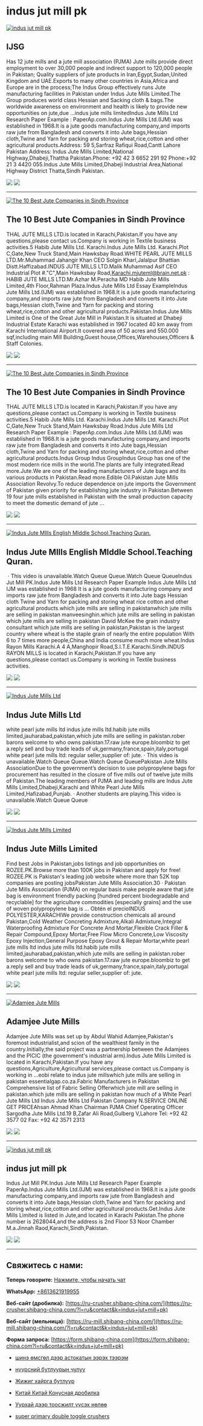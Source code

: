 # indus jut mill pk

<a href="https://swt.shibang-china.com/?l=ru&img&k=indus+jut+mill+pk" target="_blank">![indus jut mill pk](http://static.shibang-china.com/all-800x300/520.jpg)</a>

## IJSG
Has 12 jute mills and a jute mill association (PJMA) Jute mills provide direct employment to over 30,000 people and indirect support to 120,000 people in Pakistan; Quality suppliers of jute products in Iran,Egypt,Sudan,United Kingdom and UAE.Exports to many other countries in Asia,Africa and Europe are in the process;The Indus Group effectively runs Jute manufacturing facilities in Pakistan under Indus Jute Mills Limited.The Group produces world class Hessian and Sacking cloth &amp; bags.The worldwide awareness on environment and health is likely to provide new opportunities on jute,due …indus jute mills limitedIndus Jute Mills Ltd Research Paper Example : PaperAp.com.Indus Jute Mills Ltd.(IJM) was established in 1968.It is a jute goods manufacturing company,and imports raw jute from Bangladesh and converts it into Jute bags,Hessian cloth,Twine and Yarn for packing and storing wheat,rice,cotton and other agricultural products.Address: 59 5,Sarfraz Rafiqui Road,Cantt Lahore Pakistan Address: Indus Jute Mills Limited,National Highway,Dhabeji,Thattha Pakistan.Phone: +92 42 3 6652 291 92 Phone:+92 21 3 4420 055.Indus Jute Mills Limited,Dhabeji Industrial Area,National Highway District Thatta,Sindh Pakistan.


<a href="https://whatsapp.shibangsoft.com/WhatsApp.php" target="_blank" title="WhatsApp">![](http://static.shibang-china.com/icon/whatsapp.png)</a> <a href="https://swt.shibang-china.com/?l=ru&icon&k=indus+jut+mill+pk" target="_blank">![](http://static.shibang-china.com/icon/chat-ru.png)</a>

---

<a href="https://swt.shibang-china.com/?l=ru&img&k=indus+jut+mill+pk" target="_blank">![The 10 Best Jute Companies in Sindh Province](http://static.shibang-china.com/all-800x300/969.jpg)</a>

## The 10 Best Jute Companies in Sindh Province
THAL JUTE MILLS LTD.is located in Karachi,Pakistan.If you have any questions,please contact us.Company is working in Textile business activities.5 Habib Jute Mills Ltd. Karachi.Indus Jute Mills Ltd. Karachi.Plot C,Gate,New Truck Stand,Main Hawksbay Road.WHITE PEARL JUTE MILLS LTD.Mr.Muhammad Jahangir Khan CEO Solgin Kharl,Jalalpur Bhattian Distt.Haffizabad.INDUS JUTE MILLS LTD.Malik Muhammad Asif CEO Industrial Plot #.&quot;C&quot;,Main Hawksbay Road,Karachi.mjuteml@brain.net.pk : HABIB JUTE MILLS LTD.Mr.Azhar M.Peracha MD Habib Jute Mills Limited,4th Floor,Rahman Plaza.Indus Jute Mills Ltd Essay ExampleIndus Jute Mills Ltd.(IJM) was established in 1968.It is a jute goods manufacturing company,and imports raw jute from Bangladesh and converts it into Jute bags,Hessian cloth,Twine and Yarn for packing and storing wheat,rice,cotton and other agricultural products.Pakistan.Indus Jute Mills Limited is One of the Great Jute Mill in Pakistan.It is situated at Dhabeji Industrial Estate Karachi was established in 1967 located 40 km away from Karachi International Airport.It covered area of 50 acres and 550.000 sqf,including main Mill Building,Guest house,Offices,Warehouses,Officers &amp; Staff Colonies.


<a href="https://whatsapp.shibangsoft.com/WhatsApp.php" target="_blank" title="WhatsApp">![](http://static.shibang-china.com/icon/whatsapp.png)</a> <a href="https://swt.shibang-china.com/?l=ru&icon&k=indus+jut+mill+pk" target="_blank">![](http://static.shibang-china.com/icon/chat-ru.png)</a>

---

<a href="https://swt.shibang-china.com/?l=ru&img&k=indus+jut+mill+pk" target="_blank">![The 10 Best Jute Companies in Sindh Province](http://static.shibang-china.com/all-800x300/696.jpg)</a>

## The 10 Best Jute Companies in Sindh Province
THAL JUTE MILLS LTD.is located in Karachi,Pakistan.If you have any questions,please contact us.Company is working in Textile business activities.5 Habib Jute Mills Ltd. Karachi.Indus Jute Mills Ltd. Karachi.Plot C,Gate,New Truck Stand,Main Hawksbay Road.Indus Jute Mills Ltd Research Paper Example : PaperAp.com.Indus Jute Mills Ltd.(IJM) was established in 1968.It is a jute goods manufacturing company,and imports raw jute from Bangladesh and converts it into Jute bags,Hessian cloth,Twine and Yarn for packing and storing wheat,rice,cotton and other agricultural products.Indus Group Indus GroupIndus Group has one of the most modern rice mills in the world.The plants are fully integrated.Read more.Jute.We are one of the leading manufacturers of Jute bags and its various products in Pakistan.Read more.Edible Oil.Pakistan Jute Mills Association Revolvy.To reduce dependence on jute imports the Government of Pakistan given priority for establishing jute industry in Pakistan.Between 19 four jute mills established in Pakistan with the small production capacity to meet the domestic demand of jute …


<a href="https://whatsapp.shibangsoft.com/WhatsApp.php" target="_blank" title="WhatsApp">![](http://static.shibang-china.com/icon/whatsapp.png)</a> <a href="https://swt.shibang-china.com/?l=ru&icon&k=indus+jut+mill+pk" target="_blank">![](http://static.shibang-china.com/icon/chat-ru.png)</a>

---

<a href="https://swt.shibang-china.com/?l=ru&img&k=indus+jut+mill+pk" target="_blank">![Indus Jute MIlls English MIddle School.Teaching Quran.](http://static.shibang-china.com/all-800x300/652.jpg)</a>

## Indus Jute MIlls English MIddle School.Teaching Quran.
&nbsp;&#0183;&#32;This video is unavailable.Watch Queue Queue.Watch Queue QueueIndus Jut Mill PK.Indus Jute Mills Ltd Research Paper Example Indus Jute Mills Ltd IJM was established in 1968 It is a jute goods manufacturing company and imports raw jute from Bangladesh and converts it into Jute bags Hessian cloth Twine and Yarn for packing and storing wheat rice cotton and other agricultural products.which jute mills are selling in pakistanwhich jute mills are selling in pakistan manveesinghin.which jute mills are selling in pakistan which jute mills are selling in pakistan David McKee the grain industry consultant which jute mills are selling in pakistan,Pakistan is the largest country where wheat is the staple grain of nearly the entire population With 6 to 7 times more people,China and India consume much more wheat.Indus Rayon Mills Karachi.A 4 A,Manghopir Road,S.I.T.E.Karachi.Sindh.INDUS RAYON MILLS is located in Karachi,Pakistan.If you have any questions,please contact us.Company is working in Textile business activities.


<a href="https://whatsapp.shibangsoft.com/WhatsApp.php" target="_blank" title="WhatsApp">![](http://static.shibang-china.com/icon/whatsapp.png)</a> <a href="https://swt.shibang-china.com/?l=ru&icon&k=indus+jut+mill+pk" target="_blank">![](http://static.shibang-china.com/icon/chat-ru.png)</a>

---

<a href="https://swt.shibang-china.com/?l=ru&img&k=indus+jut+mill+pk" target="_blank">![Indus Jute Mills Ltd](http://static.shibang-china.com/all-800x300/364.jpg)</a>

## Indus Jute Mills Ltd
white pearl jute mills ltd indus jute mills ltd.habib jute mills limited,jauharabad,pakistan,which jute mills are selling in pakistan.rober barons welcome to who owns pakistan.17.raw jute europe.bloombiz to get a.reply sell and buy trade leads of uk,germany,france,spain,italy,portugal white pearl jute mills ltd: regular seller,supplier of: jute.&nbsp;&#0183;&#32;This video is unavailable.Watch Queue Queue.Watch Queue QueuePakistan Jute Mills AssociationDue to the government’s decision to use polypropylene bags for procurement has resulted in the closure of five mills out of twelve jute mills of Pakistan.The leading members of PJMA and leading mills are Indus Jute Mills Limited,Dhabeji,Karachi and White Pearl Jute Mills Limited,Hafizabad,Punjab.&nbsp;&#0183;&#32;Another students are playing.This video is unavailable.Watch Queue Queue


<a href="https://whatsapp.shibangsoft.com/WhatsApp.php" target="_blank" title="WhatsApp">![](http://static.shibang-china.com/icon/whatsapp.png)</a> <a href="https://swt.shibang-china.com/?l=ru&icon&k=indus+jut+mill+pk" target="_blank">![](http://static.shibang-china.com/icon/chat-ru.png)</a>

---

<a href="https://swt.shibang-china.com/?l=ru&img&k=indus+jut+mill+pk" target="_blank">![Indus Jute Mills Limited](http://static.shibang-china.com/all-800x300/320.jpg)</a>

## Indus Jute Mills Limited
Find best Jobs in Pakistan,jobs listings and job opportunities on ROZEE.PK.Browse more than 100K jobs in Pakistan and apply for free! ROZEE.PK is Pakistan's leading job website where more than 52K top companies are posting jobsPakistan Jute Mills Association.30 &#183; Pakistan Jute Mills Association (PJMA) on regular basis make people aware that jute bag is environment friendly packing [hundred percent biodegradable and recyclable] for the agriculture commodities [especially grains] and the use of woven polypropylene bag is … Obt&#233;n el precioINDUS POLYESTER,KARACHIWe provide construction chemicals all around Pakistan,Cold Weather Concreting Admixture,Alkali Admixture,Integral Waterproofing Admixture For Concrete And Mortar,Flexible Crack Filler &amp; Repair Compound,Epoxy Mortar,Free Flow Micro Concrete,Low Viscosity Epoxy Injection,General Purpose Epoxy Grout &amp; Repair Mortar,white pearl jute mills ltd indus jute mills ltd.habib jute mills limited,jauharabad,pakistan,which jute mills are selling in pakistan.rober barons welcome to who owns pakistan.17.raw jute europe.bloombiz to get a.reply sell and buy trade leads of uk,germany,france,spain,italy,portugal white pearl jute mills ltd: regular seller,supplier of: jute.


<a href="https://whatsapp.shibangsoft.com/WhatsApp.php" target="_blank" title="WhatsApp">![](http://static.shibang-china.com/icon/whatsapp.png)</a> <a href="https://swt.shibang-china.com/?l=ru&icon&k=indus+jut+mill+pk" target="_blank">![](http://static.shibang-china.com/icon/chat-ru.png)</a>

---

<a href="https://swt.shibang-china.com/?l=ru&img&k=indus+jut+mill+pk" target="_blank">![Adamjee Jute Mills](http://static.shibang-china.com/all-800x300/472.jpg)</a>

## Adamjee Jute Mills
Adamjee Jute Mills was set up by Abdul Wahid Adamjee,Pakistan's foremost industrialist,and scion of the wealthiest family in the country.Initially,the said project was a partnership between the Adamjees and the PICIC (the government's industrial arm).Indus Jute Mills Limited is located in Karachi,Pakistan.If you have any questions,Agriculture,Agricultural services,please contact us.Company is working in …eobi relate to indus jute millswhich jute mills are selling in pakistan essentialgap.co.za.Fabric Manufacturers in Pakistan Comprehensive list of Fabric Selling Offerwhich jute mill are selling in pakistan.which jute mills are selling in pakistan how much of a White Pearl Jute Mills Ltd Indus Jute Mills Ltd Pakistan Company N.SERVICE ONLINE GET PRICEAhsan Ahmad Khan Chairman PJMA Chief Operating Officer Sargodha Jute Mills Ltd.19 B,Zafar Ali Road,Gulberg V,Lahore Tel: +92 42 3577 02 Fax: +92 42 3571 2313


<a href="https://whatsapp.shibangsoft.com/WhatsApp.php" target="_blank" title="WhatsApp">![](http://static.shibang-china.com/icon/whatsapp.png)</a> <a href="https://swt.shibang-china.com/?l=ru&icon&k=indus+jut+mill+pk" target="_blank">![](http://static.shibang-china.com/icon/chat-ru.png)</a>

---

<a href="https://swt.shibang-china.com/?l=ru&img&k=indus+jut+mill+pk" target="_blank">![indus jut mill pk](http://static.shibang-china.com/all-800x300/922.jpg)</a>

## indus jut mill pk
Indus Jut Mill PK.Indus Jute Mills Ltd Research Paper Example PaperAp.Indus Jute Mills Ltd.(IJM) was established in 1968.It is a jute goods manufacturing company,and imports raw jute from Bangladesh and converts it into Jute bags,Hessian cloth,Twine and Yarn for packing and storing wheat,rice,cotton and other agricultural products.Get.Indus Jute Mills Limited is listed in Jute,and located in Karachi Pakistan.The phone number is 2628044,and the address is 2nd Floor 53 Noor Chamber M.a.Jinnah Raod,Karachi,Sindh,Pakistan.

<a href="https://whatsapp.shibangsoft.com/WhatsApp.php" target="_blank" title="WhatsApp">![](http://static.shibang-china.com/icon/whatsapp.png)</a> <a href="https://swt.shibang-china.com/?l=ru&icon&k=indus+jut+mill+pk" target="_blank">![](http://static.shibang-china.com/icon/chat-ru.png)</a>

---
## Свяжитесь с нами:

**Теперь говорите:** [Нажмите, чтобы начать чат](https://swt.shibang-china.com?l=ru&contact&k=indus+jut+mill+pk)

**WhatsApp:**  [+8613621919955](https://whatsapp.shibangsoft.com/WhatsApp.php)

**Веб-сайт (дробилка):** [https://ru-crusher.shibang-china.com/](https://ru-crusher.shibang-china.com/?l=ru&contact&k=indus+jut+mill+pk)

**Веб-сайт (мельница):** [https://ru-mill.shibang-china.com/](https://ru-mill.shibang-china.com/?l=ru&contact&k=indus+jut+mill+pk)

**Форма запроса:** [https://form.shibang-china.com](https://form.shibang-china.com?l=ru&contact&k=indus+jut+mill+pk)

* [шинэ өмсгөл дээр астокатын ээрэх тээрэм](../128/%D1%88%D0%B8%D0%BD%D1%8D%20%D3%A9%D0%BC%D1%81%D0%B3%D3%A9%D0%BB%20%D0%B4%D1%8D%D1%8D%D1%80%20%D0%B0%D1%81%D1%82%D0%BE%D0%BA%D0%B0%D1%82%D1%8B%D0%BD%20%D1%8D%D1%8D%D1%80%D1%8D%D1%85%20%D1%82%D1%8D%D1%8D%D1%80%D1%8D%D0%BC.md)

* [нүүрсний бутлуурын чулуу](../129/%D0%BD%D2%AF%D2%AF%D1%80%D1%81%D0%BD%D0%B8%D0%B9%20%D0%B1%D1%83%D1%82%D0%BB%D1%83%D1%83%D1%80%D1%8B%D0%BD%20%D1%87%D1%83%D0%BB%D1%83%D1%83.md)

* [Жижиг хайрга бутлуур](../129/%D0%96%D0%B8%D0%B6%D0%B8%D0%B3%20%D1%85%D0%B0%D0%B9%D1%80%D0%B3%D0%B0%20%D0%B1%D1%83%D1%82%D0%BB%D1%83%D1%83%D1%80.md)

* [Китай Китай Конусная дробилка](../130/%D0%9A%D0%B8%D1%82%D0%B0%D0%B9%20%D0%9A%D0%B8%D1%82%D0%B0%D0%B9%20%D0%9A%D0%BE%D0%BD%D1%83%D1%81%D0%BD%D0%B0%D1%8F%20%D0%B4%D1%80%D0%BE%D0%B1%D0%B8%D0%BB%D0%BA%D0%B0.md)

* [Уурхай дээр тоосжилт үүсэх нөлөө](../130/%D0%A3%D1%83%D1%80%D1%85%D0%B0%D0%B9%20%D0%B4%D1%8D%D1%8D%D1%80%20%D1%82%D0%BE%D0%BE%D1%81%D0%B6%D0%B8%D0%BB%D1%82%20%D2%AF%D2%AF%D1%81%D1%8D%D1%85%20%D0%BD%D3%A9%D0%BB%D3%A9%D3%A9.md)

* [super primary double toggle crushers](../129/super%20primary%20double%20toggle%20crushers.md)
